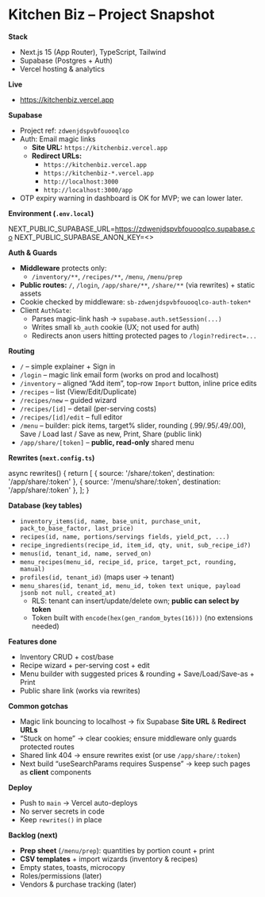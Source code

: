 # Kitchen Biz – Project Snapshot

**Stack**
- Next.js 15 (App Router), TypeScript, Tailwind
- Supabase (Postgres + Auth)
- Vercel hosting & analytics

**Live**
- https://kitchenbiz.vercel.app

**Supabase**
- Project ref: `zdwenjdspvbfouooqlco`
- Auth: Email magic links  
  - **Site URL:** `https://kitchenbiz.vercel.app`  
  - **Redirect URLs:**  
    - `https://kitchenbiz.vercel.app`  
    - `https://kitchenbiz-*.vercel.app`  
    - `http://localhost:3000`  
    - `http://localhost:3000/app`
- OTP expiry warning in dashboard is OK for MVP; we can lower later.

**Environment (`.env.local`)**

NEXT_PUBLIC_SUPABASE_URL=https://zdwenjdspvbfouooqlco.supabase.co
NEXT_PUBLIC_SUPABASE_ANON_KEY=<<anon key>>


**Auth & Guards**
- **Middleware** protects only:
  - `/inventory/**`, `/recipes/**`, `/menu`, `/menu/prep`
- **Public routes:** `/`, `/login`, `/app/share/**`, `/share/**` (via rewrites) + static assets
- Cookie checked by middleware: `sb-zdwenjdspvbfouooqlco-auth-token*`
- Client `AuthGate`:
  - Parses magic-link hash → `supabase.auth.setSession(...)`
  - Writes small `kb_auth` cookie (UX; not used for auth)
  - Redirects anon users hitting protected pages to `/login?redirect=...`

**Routing**
- `/` – simple explainer + Sign in
- `/login` – magic link email form (works on prod and localhost)
- `/inventory` – aligned “Add item”, top-row `Import` button, inline price edits
- `/recipes` – list (View/Edit/Duplicate)
- `/recipes/new` – guided wizard
- `/recipes/[id]` – detail (per-serving costs)
- `/recipes/[id]/edit` – full editor
- `/menu` – builder: pick items, target% slider, rounding (.99/.95/.49/.00), Save / Load last / Save as new, Print, Share (public link)
- `/app/share/[token]` – **public, read-only** shared menu

**Rewrites (`next.config.ts`)**

async rewrites() {
return [
{ source: '/share/:token', destination: '/app/share/:token' },
{ source: '/menu/share/:token', destination: '/app/share/:token' },
];
}


**Database (key tables)**
- `inventory_items(id, name, base_unit, purchase_unit, pack_to_base_factor, last_price)`
- `recipes(id, name, portions/servings fields, yield_pct, ...)`
- `recipe_ingredients(recipe_id, item_id, qty, unit, sub_recipe_id?)`
- `menus(id, tenant_id, name, served_on)`
- `menu_recipes(menu_id, recipe_id, price, target_pct, rounding, manual)`
- `profiles(id, tenant_id)` (maps user → tenant)
- `menu_shares(id, tenant_id, menu_id, token text unique, payload jsonb not null, created_at)`
  - RLS: tenant can insert/update/delete own; **public can select by token**
  - Token built with `encode(hex(gen_random_bytes(16)))` (no extensions needed)

**Features done**
- Inventory CRUD + cost/base
- Recipe wizard + per-serving cost + edit
- Menu builder with suggested prices & rounding + Save/Load/Save-as + Print
- Public share link (works via rewrites)

**Common gotchas**
- Magic link bouncing to localhost → fix Supabase **Site URL** & **Redirect URLs**
- “Stuck on home” → clear cookies; ensure middleware only guards protected routes
- Shared link 404 → ensure rewrites exist (or use `/app/share/:token`)
- Next build “useSearchParams requires Suspense” → keep such pages as **client** components

**Deploy**
- Push to `main` → Vercel auto-deploys
- No server secrets in code
- Keep `rewrites()` in place

**Backlog (next)**
- **Prep sheet** (`/menu/prep`): quantities by portion count + print
- **CSV templates** + import wizards (inventory & recipes)
- Empty states, toasts, microcopy
- Roles/permissions (later)
- Vendors & purchase tracking (later)
